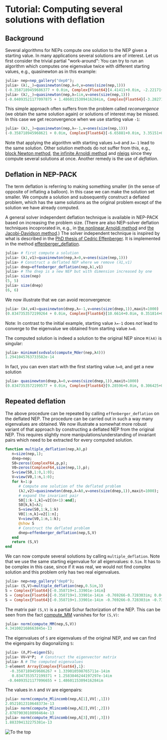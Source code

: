 # Tutorial: Computing several solutions with deflation

## Background
Several algorithms for NEPs compute one solution to the NEP
given a starting value. In many applications several
solutions are of interest. Let us first consider the trivial partial
"work-around": You can try to
run an algorithm which computes one eigenvalue twice with
different starting values, e.g., quasinewton as in this
example:
```julia
julia> nep=nep_gallery("dep0");
julia> (λ1,_)=quasinewton(nep,λ=0,v=ones(size(nep,1)))
(-0.3587189459686377 + 0.0im, Complex{Float64}[4.41411+0.0im, -2.22171+0.0im, 4.31544+0.0im, -7.76501+0.0im, -9.51261+0.0im])
julia> (λ2,_)=quasinewton(nep,λ=1im,v=ones(size(nep,1)))
(-0.04093521177097875 + 1.4860115309416284im, Complex{Float64}[-3.28271+11.7399im, 5.08623-8.05479im, 7.16697-6.25547im, -2.69349+4.63954im, -9.91065+14.4678im])
```
This simple approach often suffers from the problem called *reconvergence* (we obtain the
same solution again) or solutions of interest may be missed. In this case we get
reconvergence when we use starting value `-1`:
```julia
julia> (λ3,_)=quasinewton(nep,λ=-1,v=ones(size(nep,1)))
(-0.358718945968621 + 0.0im, Complex{Float64}[-6.65881+0.0im, 3.35151+0.0im, -6.50997+0.0im, 11.7137+0.0im, 14.3501+0.0im])
```
Note that applying the algorithm with starting values `λ=0` and `λ=-1` lead to the same solution.
Other solution methods do not suffer from this, e.g.,
[block Newton method](methods.md#NonlinearEigenproblems.NEPSolver.blocknewton),
[the infinite Arnoldi method](methods.md#NonlinearEigenproblems.NEPSolver.iar)
and
[nleigs](methods.md#NonlinearEigenproblems.NEPSolver.nleigs)
since they compute several solutions at once.
Another remedy is the use of *deflation*.

## Deflation in NEP-PACK

The term deflation is referring to making
something smaller (in the sense of opposite of inflating a balloon). In this case we can make the solution set smaller. We compute a solution and subsequently
construct a deflated problem, which has the same solutions as the original
problem except of the solution we have already computed.

A general solver independent deflation technique is available in NEP-PACK based on increasing
the problem size.
(There are also NEP-solver deflation techniques incoprorated in, e.g., in [the nonlinear Arnoldi method](methods.md#NonlinearEigenproblems.NEPSolver.nlar) and [the Jacobi-Davidson method](methods.md#NonlinearEigenproblems.NEPSolver.jd_betcke).)
The solver independent technique is inspired by what is described in the [PhD thesis
of Cedric Effenberger](http://sma.epfl.ch/~anchpcommon/students/effenberger.pdf).
It is implemented in the method [effenberger_deflation](transformations.md#NonlinearEigenproblems.NEPTypes.effenberger_deflation).

```julia
julia> # first compute a solution
julia> (λ1,v1)=quasinewton(nep,λ=0,v=ones(size(nep,1)))
julia> # Construct a deflated NEP where we remove (λ1,v1)
julia> dnep=effenberger_deflation(nep,λ1,v1)
julia> # The dnep is a new NEP but with dimension increased by one
julia> size(nep)
(5, 5)
julia> size(dnep)
(6, 6)
```
We now illustrate that we can avoid reconvergence:
```julia
julia> (λ4,v4)=quasinewton(dnep,λ=-1,v=ones(size(dnep,1)),maxit=1000)
(0.8347353572199264 + 0.0im, Complex{Float64}[10.6614+0.0im, 0.351814+0.0im, -0.940539+0.0im, 1.10798+0.0im, 3.53392+0.0im, -0.447213+0.0im])
```
Note: In contrast to the initial example, starting value `λ=-1` does *not* lead to converge to the eigenvalue we obtained from starting value `λ=0`.

The computed solution is indeed a solution to the original NEP since `M(λ4)` is singular:
```julia
julia> minimum(svdvals(compute_Mder(nep,λ4)))
1.2941045763733582e-14
```
In fact, you can even start with the first starting value `λ=0`, and get a new solution
```julia
julia> quasinewton(dnep,λ=0,v=ones(size(dnep,1)),maxit=1000)
(0.8347353572199577 + 0.0im, Complex{Float64}[9.28596+0.0im, 0.306425+0.0im, -0.819196+0.0im, 0.965031+0.0im, 3.07799+0.0im, -0.389516+0.0im])
```

## Repeated deflation

The above procedure can be repeated by calling `effenberger_deflation` on
the deflated NEP. The procedure can be carried out in such a way many eigenvalues
are obtained. We now illustrate a somewhat more robust variant of that
approach by constructing a deflated NEP from the original NEP.
This requires slightly more manipulations/understanding of invariant pairs which
need to be extracted for every computed solution.


```julia
function multiple_deflation(nep,λ0,p)
   n=size(nep,1);
   dnep=nep;
   S0=zeros(ComplexF64,p,p);
   V0=zeros(ComplexF64,size(nep,1),p);
   S=view(S0,1:0,1:0);
   V=view(V0,1:n,1:0);
   for k=1:p
      # Compute one solution of the deflated problem
      (λ2,v2)=quasinewton(dnep,λ=λ0,v=ones(size(dnep,1)),maxit=1000);
      # expand the invariant pair
      S0[1:k-1,k]=v2[(n+1):end];
      S0[k,k]=λ2;
      S=view(S0,1:k,1:k)
      V0[1:n,k]=v2[1:n];
      V=view(V0,1:n,1:k);
      @show S
      # Construct the deflated problem
      dnep=effenberger_deflation(nep,S,V)
   end
   return (S,V)
end
```

We can now compute several solutions by calling `multiple_deflation`.
Note that we use the same starting eigenvalue for all eigenvalues: `0.5im`. It has
to be complex in this case, since if it was real, we would not find complex solution and this problem only has two real eigenvalues.
```julia
julia> nep=nep_gallery("dep0");
julia> (S,V)=multiple_deflation(nep,0.5im,3)
S = Complex{Float64}[-0.358719+1.33901e-14im]
S = Complex{Float64}[-0.358719+1.33901e-14im -0.769266-0.728303im; 0.0+0.0im 0.834735+1.25838e-14im]
S = Complex{Float64}[-0.358719+1.33901e-14im -0.769266-0.728303im -0.735867-0.43166im; 0.0+0.0im 0.834735+1.25838e-14im 0.570725-0.153773im; 0.0+0.0im 0.0+0.0im -0.0409352+1.48601im]
```

The matrix pair `(S,V)` is a partial Schur factorization of the NEP. This can be
seen from the fact [compute_MM](types.md#NonlinearEigenproblems.NEPCore.compute_MM) vanishes
for for `(S,V)`:
```julia
julia> norm(compute_MM(nep,S,V))
4.341002168663845e-13
```
The eigenvalues of `S` are eigenvalues of the original NEP, and we can find the eigenpairs by
diagonalizing `S`:
```julia
julia> (Λ,P)=eigen(S);
julia> VV=V*P;  # Construct the eigenvector matrix
julia> Λ # The computed eigenvalues
3-element Array{Complex{Float64},1}:
  -0.3587189459686267 + 1.339010598765711e-14im
   0.8347353572199371 + 1.2583846244197297e-14im
 -0.04093521177096655 + 1.4860115309416284im
```
The values in `Λ` and `VV` are eigenpairs:
```julia
julia> norm(compute_Mlincomb(nep,Λ[1],VV[:,1]))
2.0521012310648373e-13
julia> norm(compute_Mlincomb(nep,Λ[2],VV[:,2]))
2.8707903010898464e-13
julia> norm(compute_Mlincomb(nep,Λ[3],VV[:,3]))
1.883394132275381e-13
```


![To the top](http://jarlebring.se/onepixel.png?NEPPACKDOC_DEFLATION)

